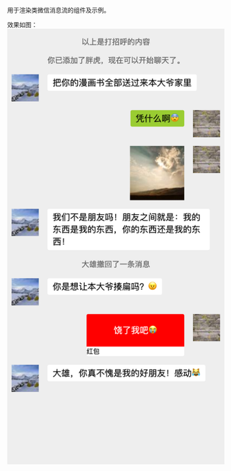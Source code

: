用于渲染类微信消息流的组件及示例。

效果如图：
![效果图](https://raw.githubusercontent.com/a-thok/list-demo/master/screenshot.png)
